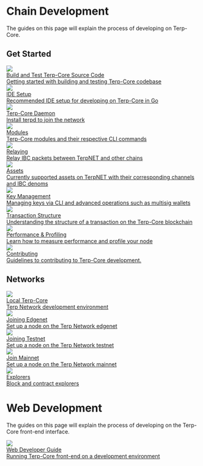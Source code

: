 

# Chain Development

The guides on this page will explain the process of developing on Terp-Core.


 ## Get Started
<div class="cards twoColumn">
<a href="/developing/terp-core/build" class="card">
    <img src="/img/ide.svg" class="filter-icon" />
    <div class="title">
      Build and Test Terp-Core Source Code
    </div>
    <div class="text">
      Getting started with building and testing Terp-Core codebase
    </div>
  </a>


  <a href="/developing/terp-core/ide-guide" class="card">
    <img src="/img/ide.svg" class="filter-icon" />
    <div class="title">
      IDE Setup
    </div>
    <div class="text">
      Recommended IDE setup for developing on Terp-Core in Go
    </div>
  </a>
  
  <a href="/developing/tools/terpd" class="card">
    <img src="/img/terminal-solid.svg" class="filter-icon"/>
    <div class="title">
     Terp-Core Daemon
    </div>
    <div class="text">
      Install terpd to join the network
    </div>
  </a>


  <a href="/developing/terp-core/modules/" class="card">
    <img src="/img/lego.svg" class="filter-icon"/>
    <div class="title">
     Modules
    </div>
    <div class="text">
      Terp-Core modules and their respective CLI commands
    </div>
  </a>

  <a href="/developing/relaying/" class="card">
    <img src="/img/relay.svg" class="filter-icon"/>
    <div class="title">
     Relaying
    </div>
    <div class="text">
      Relay IBC packets between TerpNET and other chains
    </div>
  </a>

  <a href="/developing/assets/asset-info" class="card">
    <img src="/img/asset.svg" class="filter-icon"/>
    <div class="title">
     Assets
    </div>
    <div class="text">
     Currently supported assets on TerpNET with their corresponding channels and IBC denoms
    </div>
  </a>

  <a href="/developing/keys/" class="card">
    <img src="/img/key.svg" class="filter-icon"/>
    <div class="title">
     Key Management
    </div>
    <div class="text">
     Managing keys via CLI and advanced operations such as multisig wallets
    </div>
  </a>

  <a href="/developing/guides/structure/transaction" class="card">
    <img src="/img/structure.svg" class="filter-icon"/>
    <div class="title">
     Transaction Structure
    </div>
    <div class="text">
     Understanding the structure of a transaction on the Terp-Core blockchain
    </div>
  </a>

  <a href="/developing/terp-core/performance" class="card">
    <img src="/img/time.svg" class="filter-icon"/>
    <div class="title">
     Performance & Profiling
    </div>
    <div class="text">
     Learn how to measure performance and profile your node
    </div>
  </a>

  <a href="/developing/terp-core/contributing" class="card">
    <img src="/img/ide.svg" class="filter-icon" />
    <div class="title">
      Contributing
    </div>
    <div class="text">
      Guidelines to contributing to Terp-Core development.
    </div>
  </a>

 </div>


 ## Networks
 <div class="cards twoColumn" >

  <a href="../tools/localterp-core" class="card">
    <img src="/img/ide.svg" class="filter-icon"/>
    <div class="title">
     Local Terp-Core
    </div>
    <div class="text">
     Terp Network development environment
    </div>
  </a>

  <a href="../network/join-edgenet" class="card">
       <img src="/img/flask-test.svg" class="filter-icon"/>
    <div class="title">
     Joining Edgenet
    </div>
    <div class="text">
     Set up a node on the Terp Network edgenet
    </div>
  </a> 
  
  <a href="../network/join-testnet" class="card">
       <img src="/img/flask-test.svg" class="filter-icon"/>
    <div class="title">
     Joining Testnet
    </div>
    <div class="text">
     Set up a node on the Terp Network testnet
    </div>
  </a> 

  <a href="../network/join-mainnet" class="card">
    <img src="/img/link.svg" class="filter-icon"/>
    <div class="title">
     Join Mainnet
    </div>
    <div class="text">
      Set up a node on the Terp Network mainnet
    </div>
  </a>
  
  <a href="/developing/network/explorers.html" class="card">
    <img src="/img/link.svg" class="filter-icon"/>
    <div class="title">
    Explorers
    </div>
    <div class="text">
     Block and contract explorers
    </div>
  </a>
 </div>


# Web Development

The guides on this page will explain the process of developing on the Terp-Core front-end interface.

<div class="cards twoColumn">
  <a href="../web-dev-guide" class="card">
    <img src="/img/book-solid.svg" class="filter-icon"/>
    <div class="title">
    Web Developer Guide
    </div>
    <div class="text">
      Running Terp-Core front-end on a development environment
    </div>
  </a>

 </div>
